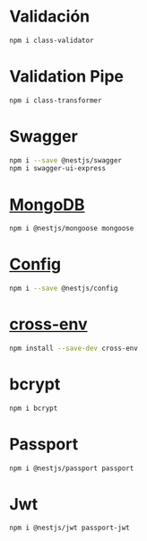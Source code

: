 # Validación

```sh
npm i class-validator
```

# Validation Pipe

```sh
npm i class-transformer
```

# Swagger

```sh
npm i --save @nestjs/swagger
npm i swagger-ui-express
```

# [MongoDB](https://docs.nestjs.com/techniques/mongodb)

```sh
npm i @nestjs/mongoose mongoose
```

# [Config](https://docs.nestjs.com/techniques/configuration)

```sh
npm i --save @nestjs/config
```

# [cross-env](https://www.npmjs.com/package/cross-env)

```sh
npm install --save-dev cross-env
```

# bcrypt

```sh
npm i bcrypt
```

# Passport

```sh
npm i @nestjs/passport passport
```

# Jwt

```sh
npm i @nestjs/jwt passport-jwt
```
